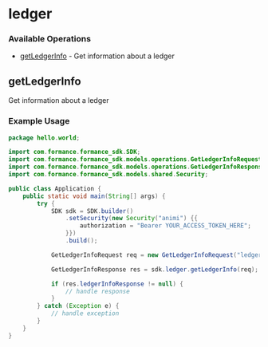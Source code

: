 # ledger

### Available Operations

* [getLedgerInfo](#getledgerinfo) - Get information about a ledger

## getLedgerInfo

Get information about a ledger

### Example Usage

```java
package hello.world;

import com.formance.formance_sdk.SDK;
import com.formance.formance_sdk.models.operations.GetLedgerInfoRequest;
import com.formance.formance_sdk.models.operations.GetLedgerInfoResponse;
import com.formance.formance_sdk.models.shared.Security;

public class Application {
    public static void main(String[] args) {
        try {
            SDK sdk = SDK.builder()
                .setSecurity(new Security("animi") {{
                    authorization = "Bearer YOUR_ACCESS_TOKEN_HERE";
                }})
                .build();

            GetLedgerInfoRequest req = new GetLedgerInfoRequest("ledger001");            

            GetLedgerInfoResponse res = sdk.ledger.getLedgerInfo(req);

            if (res.ledgerInfoResponse != null) {
                // handle response
            }
        } catch (Exception e) {
            // handle exception
        }
    }
}
```

